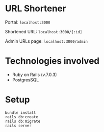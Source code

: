 # URL Shortener

Portal:
`localhost:3000`

Shortened URL:
`localhost:3000/[:id]`

Admin URLs page:
`localhost:3000/admin`

# Technologies involved

* Ruby on Rails (v.7.0.3)
* PostgresSQL

# Setup

```
bundle install
rails db:create
rails db:migrate
rails server
```
